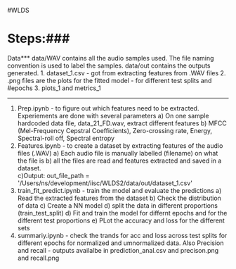 #WLDS
# Steps:###
Data***
data/WAV contains all the audio samples used. The file naming convention is used to label the samples.
data/out contains the outputs generated.
    1. dataset_1.csv - got from extracting features from .WAV files
    2. .png files are the plots for the fitted model - for different test splits and #epochs
    3. plots_1 and metrics_1
***

1. Prep.ipynb - to figure out which features need to be extracted. Experiements are done with several parameters
        a) On one sample hardcoded data file, data_21_FD.wav, extract different features
        b) MFCC (Mel-Frequency Cepstral Coefficients), Zero-crossing rate, Energy, Spectral-roll off, Spectral entropy  
2. Features.ipynb - to create a dataset by extracting features of the audio files (.WAV)
        a) Each audio file is manually labelled (filename) on what the file is
        b) all the files are read and features extracted and saved in a dataset.  
        c)Output: out_file_path = '/Users/ns/development/iisc/WLDS2/data/out/dataset_1.csv' 
3. train_fit_predict.ipynb - train the model and evaluate the predictions
        a) Read the extracted features from the  dataset
        b) Check the distribution of data
        c) Create a NN model
        d) split the data in different proportions (train_test_split)
        d) Fit and train the model for differnt epochs and for the different test proportions
        e) PLot the accuracy and loss for the different sets
4. summariy.ipynb - check the trands for acc and loss across test splits for different epochs for normalized and umnormalized data. Also Precision and recall - outputs availalbe in  prediction_anal.csv and precison.png and recall.png 






